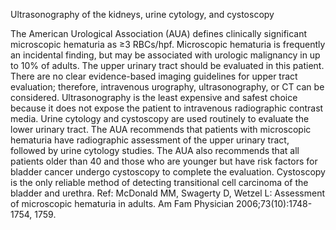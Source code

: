 Ultrasonography of the kidneys, urine cytology, and cystoscopy

The American Urological Association (AUA) defines clinically significant microscopic hematuria as ≥3 RBCs/hpf.  Microscopic hematuria is frequently an incidental finding, but may be associated with urologic malignancy in up to 10% of adults. The upper urinary tract should be evaluated in this patient.  There are no clear evidence-based imaging guidelines for upper tract evaluation; therefore, intravenous urography, ultrasonography, or CT can be considered.  Ultrasonography is the least expensive and safest choice because it does not expose the patient to intravenous radiographic contrast media. Urine cytology and cystoscopy are used routinely to evaluate the lower urinary tract.  The AUA recommends that patients with microscopic hematuria have radiographic assessment of the upper urinary tract, followed by urine cytology studies.  The AUA also recommends that all patients older than 40 and those who are younger but have risk factors for bladder cancer undergo cystoscopy to complete the evaluation.  Cystoscopy is the only reliable method of detecting transitional cell carcinoma of the bladder and urethra. Ref: McDonald MM, Swagerty D, Wetzel L: Assessment of microscopic hematuria in adults. Am Fam Physician 2006;73(10):1748-1754, 1759.